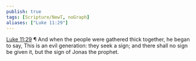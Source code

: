 ```yaml
---
publish: true
tags: [Scripture/NewT, noGraph]
aliases: ["Luke 11:29"]
---
```

[Luke 11:29](https://churchofjesuschrist.org/study/scriptures/nt/luke/11?lang=eng&id=p29#p29) ¶ And when the people were gathered thick together, he began to say, This is an evil generation: they seek a sign; and there shall no sign be given it, but the sign of Jonas the prophet.
